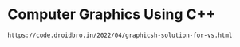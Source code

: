 # Computer Graphics Using C++
``` https://code.droidbro.in/2022/04/graphicsh-solution-for-vs.html ```
